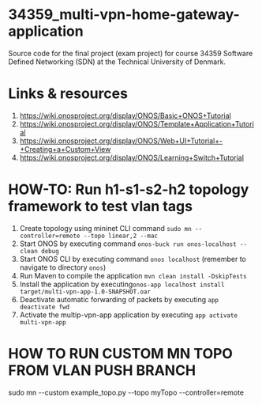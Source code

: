 # 34359_multi-vpn-home-gateway-application
Source code for the final project (exam project) for course 34359 Software Defined Networking (SDN) at the Technical University of Denmark. 


# Links & resources
1. https://wiki.onosproject.org/display/ONOS/Basic+ONOS+Tutorial
2. https://wiki.onosproject.org/display/ONOS/Template+Application+Tutorial
3. https://wiki.onosproject.org/display/ONOS/Web+UI+Tutorial+-+Creating+a+Custom+View
4. https://wiki.onosproject.org/display/ONOS/Learning+Switch+Tutorial 


# HOW-TO: Run h1-s1-s2-h2 topology framework to test vlan tags
1. Create topology using mininet CLI command `sudo mn --controller=remote --topo linear,2 --mac`
2. Start ONOS by executing command `onos-buck run onos-localhost -- clean debug`
3. Start ONOS CLI by executing command `onos localhost` (remember to navigate to directory `onos`)
4. Run Maven to compile the application `mvn clean install -DskipTests`
5. Install the application by executing`onos-app localhost install target/multi-vpn-app-1.0-SNAPSHOT.oar`
6. Deactivate automatic forwarding of packets by executing `app deactivate fwd`
7. Activate the multip-vpn-app application by executing `app activate multi-vpn-app`


# HOW TO RUN CUSTOM MN TOPO FROM VLAN PUSH BRANCH

sudo mn --custom example_topo.py --topo myTopo --controller=remote
